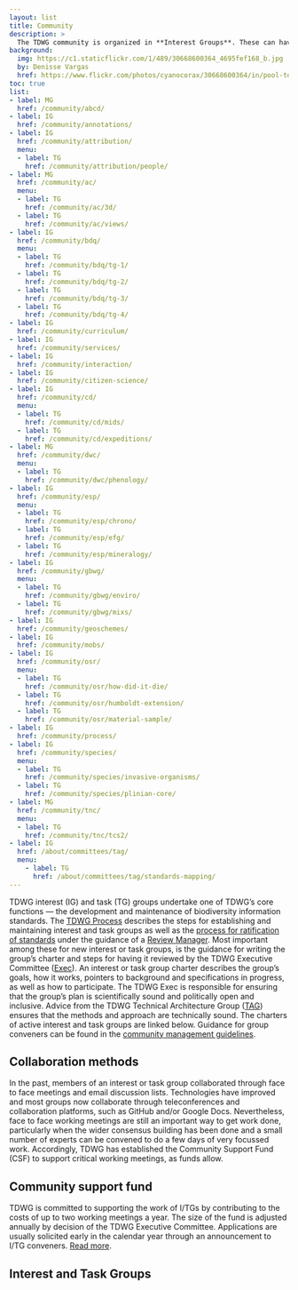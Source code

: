 ```yaml
---
layout: list
title: Community
description: >
  The TDWG community is organized in **Interest Groups**. These can have dedicated **Task Groups** to work on a standard or recommendation. Ratified standards are maintained by **Standard Maintenance Groups**.
background:
  img: https://c1.staticflickr.com/1/489/30668600364_4695fef168_b.jpg
  by: Denisse Vargas
  href: https://www.flickr.com/photos/cyanocorax/30668600364/in/pool-tdwg16/
toc: true
list:
- label: MG
  href: /community/abcd/
- label: IG
  href: /community/annotations/
- label: IG
  href: /community/attribution/
  menu:
  - label: TG
    href: /community/attribution/people/
- label: MG
  href: /community/ac/
  menu:
  - label: TG
    href: /community/ac/3d/
  - label: TG
    href: /community/ac/views/
- label: IG
  href: /community/bdq/
  menu:
  - label: TG
    href: /community/bdq/tg-1/
  - label: TG
    href: /community/bdq/tg-2/
  - label: TG
    href: /community/bdq/tg-3/
  - label: TG
    href: /community/bdq/tg-4/
- label: IG
  href: /community/curriculum/
- label: IG
  href: /community/services/
- label: IG
  href: /community/interaction/
- label: IG
  href: /community/citizen-science/
- label: IG
  href: /community/cd/
  menu:
  - label: TG
    href: /community/cd/mids/
  - label: TG
    href: /community/cd/expeditions/
- label: MG
  href: /community/dwc/
  menu:
  - label: TG
    href: /community/dwc/phenology/
- label: IG
  href: /community/esp/
  menu:
  - label: TG
    href: /community/esp/chrono/
  - label: TG
    href: /community/esp/efg/
  - label: TG
    href: /community/esp/mineralogy/
- label: IG
  href: /community/gbwg/
  menu:
  - label: TG
    href: /community/gbwg/enviro/
  - label: TG
    href: /community/gbwg/mixs/
- label: IG
  href: /community/geoschemes/
- label: IG
  href: /community/mobs/
- label: IG
  href: /community/osr/
  menu:
  - label: TG
    href: /community/osr/how-did-it-die/
  - label: TG
    href: /community/osr/humboldt-extension/
  - label: TG
    href: /community/osr/material-sample/
- label: IG
  href: /community/process/
- label: IG
  href: /community/species/
  menu:
  - label: TG
    href: /community/species/invasive-organisms/
  - label: TG
    href: /community/species/plinian-core/
- label: MG
  href: /community/tnc/
  menu:
  - label: TG
    href: /community/tnc/tcs2/
- label: IG
  href: /about/committees/tag/
  menu:
    - label: TG
      href: /about/committees/tag/standards-mapping/
---
```


TDWG interest (IG) and task (TG) groups undertake one of TDWG’s core functions — the development and maintenance of biodiversity information standards. The [TDWG Process](/about/process/) describes the steps for establishing and maintaining interest and task groups as well as the [process for ratification of standards](/about/process/#ratification-of-standards) under the guidance of a [Review Manager](/about/review-managers/). Most important among these for new interest or task groups, is the guidance for writing the group’s charter and steps for having it reviewed by the TDWG Executive Committee ([Exec](/about/executive/)). An interest or task group charter describes the group’s goals, how it works, pointers to background and specifications in progress, as well as how to participate. The TDWG Exec is responsible for ensuring that the group’s plan is scientifically sound and politically open and inclusive. Advice from the TDWG Technical Architecture Group ([TAG](/about/committees/tag/)) ensures that the methods and approach are technically sound. The charters of active interest and task groups are linked below. Guidance for group conveners can be found in the [community management guidelines](/community/management/).

## Collaboration methods

In the past, members of an interest or task group collaborated through face to face meetings and email discussion lists. Technologies have improved and most groups now collaborate through teleconferences and collaboration platforms, such as GitHub and/or Google Docs. Nevertheless, face to face working meetings are still an important way to get work done, particularly when the wider consensus building has been done and a small number of experts can be convened to do a few days of very focussed work. Accordingly, TDWG has established the Community Support Fund (CSF) to support critical working meetings, as funds allow.

## Community support fund

TDWG is committed to supporting the work of I/TGs by contributing to the costs of up to two working meetings a year. The size of the fund is adjusted annually by decision of the TDWG Executive Committee. Applications are usually solicited early in the calendar year through an announcement to I/TG conveners. [Read more](/community/support).

## Interest and Task Groups

<!-- list will be inserted below content -->
